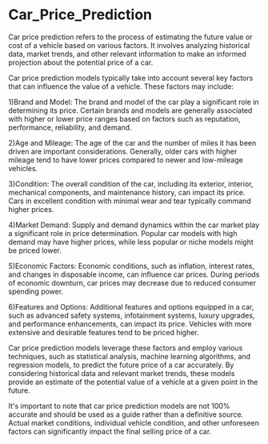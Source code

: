 # Car_Price_Prediction
Car price prediction refers to the process of estimating the future value or cost of a vehicle based on various factors. It involves analyzing historical data, market trends, and other relevant information to make an informed projection about the potential price of a car.

Car price prediction models typically take into account several key factors that can influence the value of a vehicle. These factors may include:

1)Brand and Model: The brand and model of the car play a significant role in determining its price. Certain brands and models are generally associated with higher or lower price ranges based on factors such as reputation, performance, reliability, and demand.

2)Age and Mileage: The age of the car and the number of miles it has been driven are important considerations. Generally, older cars with higher mileage tend to have lower prices compared to newer and low-mileage vehicles.

3)Condition: The overall condition of the car, including its exterior, interior, mechanical components, and maintenance history, can impact its price. Cars in excellent condition with minimal wear and tear typically command higher prices.

4)Market Demand: Supply and demand dynamics within the car market play a significant role in price determination. Popular car models with high demand may have higher prices, while less popular or niche models might be priced lower.

5)Economic Factors: Economic conditions, such as inflation, interest rates, and changes in disposable income, can influence car prices. During periods of economic downturn, car prices may decrease due to reduced consumer spending power.

6)Features and Options: Additional features and options equipped in a car, such as advanced safety systems, infotainment systems, luxury upgrades, and performance enhancements, can impact its price. Vehicles with more extensive and desirable features tend to be priced higher.

Car price prediction models leverage these factors and employ various techniques, such as statistical analysis, machine learning algorithms, and regression models, to predict the future price of a car accurately. By considering historical data and relevant market trends, these models provide an estimate of the potential value of a vehicle at a given point in the future.

It's important to note that car price prediction models are not 100% accurate and should be used as a guide rather than a definitive source. Actual market conditions, individual vehicle condition, and other unforeseen factors can significantly impact the final selling price of a car.

